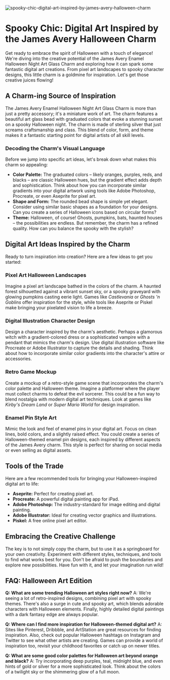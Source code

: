 ![spooky-chic-digital-art-inspired-by-james-avery-halloween-charm](https://images.pexels.com/photos/3544430/pexels-photo-3544430.jpeg?auto=compress&cs=tinysrgb&fit=crop&h=627&w=1200)

# Spooky Chic: Digital Art Inspired by the James Avery Halloween Charm

Get ready to embrace the spirit of Halloween with a touch of elegance! We're diving into the creative potential of the James Avery Enamel Halloween Night Art Glass Charm and exploring how it can spark some fantastic digital art creations. From pixel art landscapes to spooky character designs, this little charm is a goldmine for inspiration. Let's get those creative juices flowing!

## A Charm-ing Source of Inspiration

The James Avery Enamel Halloween Night Art Glass Charm is more than just a pretty accessory; it's a miniature work of art. The charm features a beautiful art glass bead with graduated colors that evoke a stunning sunset on a spooky Halloween night. The charm is made of sterling silver that just screams craftsmanship and class. This blend of color, form, and theme makes it a fantastic starting point for digital artists of all skill levels.

### Decoding the Charm's Visual Language

Before we jump into specific art ideas, let's break down what makes this charm so appealing:

*   **Color Palette:** The graduated colors – likely oranges, purples, reds, and blacks – are classic Halloween hues, but the gradient effect adds depth and sophistication. Think about how you can incorporate similar gradients into your digital artwork using tools like Adobe Photoshop, Procreate, or even Aseprite for pixel art.
*   **Shape and Form:** The rounded bead shape is simple yet elegant. Consider using similar basic shapes as a foundation for your designs. Can you create a series of Halloween icons based on circular forms?
*   **Theme:** Halloween, of course! Ghosts, pumpkins, bats, haunted houses – the possibilities are endless. But remember, the charm has a refined quality. How can you balance the spooky with the stylish?

## Digital Art Ideas Inspired by the Charm

Ready to turn inspiration into creation? Here are a few ideas to get you started:

### Pixel Art Halloween Landscapes

Imagine a pixel art landscape bathed in the colors of the charm. A haunted forest silhouetted against a vibrant sunset sky, or a spooky graveyard with glowing pumpkins casting eerie light. Games like *Castlevania* or *Ghosts 'n Goblins* offer inspiration for the style, while tools like Aseprite or Piskel make bringing your pixelated vision to life a breeze.

### Digital Illustration Character Design

Design a character inspired by the charm's aesthetic. Perhaps a glamorous witch with a gradient-colored dress or a sophisticated vampire with a pendant that mimics the charm's design. Use digital illustration software like Procreate or Adobe Illustrator to capture the details and shading. Think about how to incorporate similar color gradients into the character's attire or accessories.

### Retro Game Mockup

Create a mockup of a retro-style game scene that incorporates the charm's color palette and Halloween theme. Imagine a platformer where the player must collect charms to defeat the evil sorcerer. This could be a fun way to blend nostalgia with modern digital art techniques. Look at games like *Kirby's Dream Land* or *Super Mario World* for design inspiration.

### Enamel Pin Style Art

Mimic the look and feel of enamel pins in your digital art. Focus on clean lines, bold colors, and a slightly raised effect. You could create a series of Halloween-themed enamel pin designs, each inspired by different aspects of the James Avery charm. This style is perfect for sharing on social media or even selling as digital assets.

## Tools of the Trade

Here are a few recommended tools for bringing your Halloween-inspired digital art to life:

*   **Aseprite:** Perfect for creating pixel art.
*   **Procreate:** A powerful digital painting app for iPad.
*   **Adobe Photoshop:** The industry-standard for image editing and digital painting.
*   **Adobe Illustrator:** Ideal for creating vector graphics and illustrations.
*   **Piskel:** A free online pixel art editor.

## Embracing the Creative Challenge

The key is to not simply copy the charm, but to use it as a springboard for your own creativity. Experiment with different styles, techniques, and tools to find what works best for you. Don't be afraid to push the boundaries and explore new possibilities. Have fun with it, and let your imagination run wild!

## FAQ: Halloween Art Edition

**Q: What are some trending Halloween art styles right now?**
A: We're seeing a lot of retro-inspired designs, combining pixel art with spooky themes. There's also a surge in cute and spooky art, which blends adorable characters with Halloween elements. Finally, highly detailed digital paintings with a dark fantasy edge are always popular.

**Q: Where can I find more inspiration for Halloween-themed digital art?**
A: Sites like Pinterest, Dribbble, and ArtStation are great resources for finding inspiration. Also, check out popular Halloween hashtags on Instagram and Twitter to see what other artists are creating. Games can provide a world of inspiration too, revisit your childhood favorites or catch up on newer titles.

**Q: What are some good color palettes for Halloween art beyond orange and black?**
A: Try incorporating deep purples, teal, midnight blue, and even hints of gold or silver for a more sophisticated look. Think about the colors of a twilight sky or the shimmering glow of a full moon.
